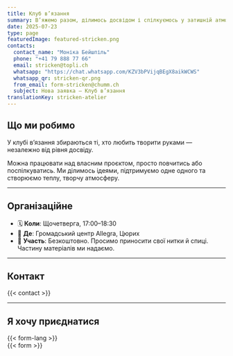 ```yaml
---
title: Клуб в’язання
summary: В’яжемо разом, ділимось досвідом і спілкуємось у затишній атмосфері.
date: 2025-07-23
type: page
featuredImage: featured-stricken.png
contacts:
  contact_name: "Моніка Бейшпіль"
  phone: "+41 79 888 77 66"
  email: stricken@topli.ch
  whatsapp: "https://chat.whatsapp.com/KZV3bPVijqBEgX8aikWCWS"
  whatsapp_qr: stricken-qr.png
  from_email: form-stricken@chumm.ch
  subject: Нова заявка – Клуб в’язання
translationKey: stricken-atelier
---
```


## Що ми робимо

У клубі в’язання збираються ті, хто любить творити руками — незалежно від рівня досвіду.

Можна працювати над власним проєктом, просто повчитись або поспілкуватись. Ми ділимось ідеями, підтримуємо одне одного та створюємо теплу, творчу атмосферу.

---

## Організаційне

- 🗓  **Коли**: Щочетверга, 17:00–18:30  
- 📍 **Де**: Громадський центр Allegra, Цюрих  
- 💸 **Участь**: Безкоштовно. Просимо приносити свої нитки й спиці. Частину матеріалів ми надаємо.

---

## Контакт

{{< contact >}}

---

## Я хочу приєднатися

{{< form-lang >}}  
{{< form >}}

